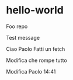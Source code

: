 # hello-world
Foo repo

Test message

Ciao Paolo
Fatti un fetch

Modifica che rompe tutto

Modifica Paolo 14:41


